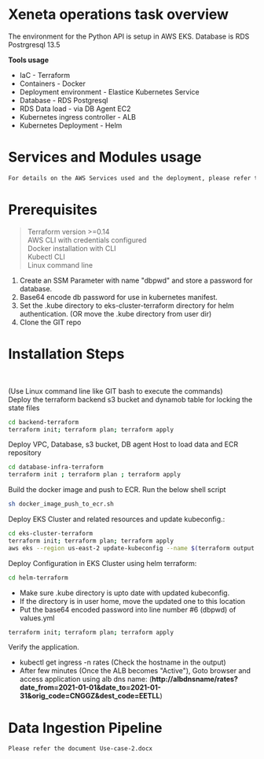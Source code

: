 <h1>Xeneta operations task overview</h1>
The environment for the Python API is setup in AWS EKS. Database is RDS Postrgresql 13.5 </br>

<b>Tools usage</b>
- IaC - Terraform
- Containers - Docker
- Deployment environment - Elastice Kubernetes Service
- Database - RDS Postgresql
- RDS Data load - via DB Agent EC2
- Kubernetes ingress controller - ALB
- Kubernetes Deployment - Helm

<h1> Services and Modules usage </h1>

```sh
For details on the AWS Services used and the deployment, please refer the Use-case-1.docx
```

<h1>Prerequisites</h1>


> Terraform version >=0.14</br>
> AWS CLI with credentials configured </br>
> Docker installation with CLI </br>
> Kubectl CLI </br>
> Linux command line </br>

1) Create an SSM Parameter with name "dbpwd" and store a password for database.
2) Base64 encode db password for use in kubernetes manifest.
3) Set the .kube directory to eks-cluster-terraform directory for helm authentication. (OR move the .kube directory from user dir)
4) Clone the GIT repo

<h1>Installation Steps</h1> </br>

(Use Linux command line like GIT bash to execute the commands)</br>
Deploy the terraform backend s3 bucket and dynamob table for locking the state files
```sh
cd backend-terraform
terraform init; terraform plan; terraform apply
```

Deploy VPC, Database, s3 bucket, DB agent Host to load data and ECR repository
```sh
cd database-infra-terraform
terraform init ; terraform plan ; terraform apply
```
Build the docker image and push to ECR. Run the below shell script
```sh
sh docker_image_push_to_ecr.sh
```

Deploy EKS Cluster and related resources and update kubeconfig.:
```sh
cd eks-cluster-terraform
terraform init; terraform plan; terraform apply
aws eks --region us-east-2 update-kubeconfig --name $(terraform output -raw cluster_name)
```

Deploy Configuration in EKS Cluster using helm terraform:</br>
```sh
cd helm-terraform
```
- Make sure .kube directory is upto date with updated kubeconfig.</br>
- If the directory is in user home, move the updated one to this location </br>
- Put the base64 encoded password into line number #6 (dbpwd) of values.yml
```sh
terraform init; terraform plan; terraform apply
```

Verify the application.</br>
- kubectl get ingress -n rates (Check the hostname in the output) </br>
- After few minutes (Once the ALB becomes "Active"), Goto browser and access application using alb dns name: (<b>http://albdnsname/rates?date_from=2021-01-01&date_to=2021-01-31&orig_code=CNGGZ&dest_code=EETLL</b>)


<h1> Data Ingestion Pipeline </h1>

```sh
Please refer the document Use-case-2.docx
```
